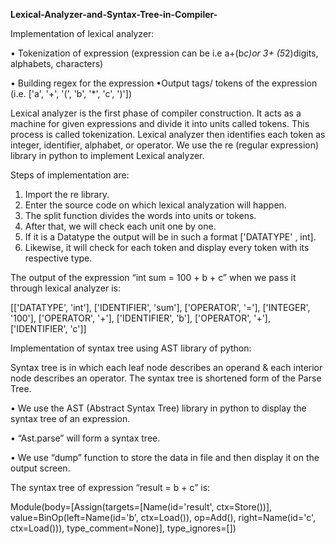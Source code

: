 **Lexical-Analyzer-and-Syntax-Tree-in-Compiler-**


Implementation of lexical analyzer:

•	Tokenization of expression (expression can be i.e a+(b*c)or 3+ (5*2)digits, alphabets, characters)

•	Building regex for the expression •Output tags/ tokens of the expression (i.e.  ['a', '+', '(', 'b', '*', 'c', ')'])


Lexical analyzer is the first phase of compiler construction. It acts as a machine for given expressions and divide it into units called tokens. This process is called tokenization. Lexical analyzer then identifies each token as integer, identifier, alphabet, or operator. 
We use the re (regular expression) library in python to implement Lexical analyzer.

Steps of implementation are:
1.	Import the re library.
2.	Enter the source code on which lexical analyzation will happen.
3.	The split function divides the words into units or tokens.
4.	After that, we will check each unit one by one. 
5.	If it is a Datatype the output will be in such a format ['DATATYPE' , int].
6.	Likewise, it will check for each token and display every token with its respective type.

The output of the expression “int sum = 100 + b + c” when we pass it through lexical analyzer is:

[['DATATYPE', 'int'], ['IDENTIFIER', 'sum'], ['OPERATOR', '='], ['INTEGER', '100'], ['OPERATOR', '+'], ['IDENTIFIER', 'b'], ['OPERATOR', '+'], ['IDENTIFIER', 'c']]


Implementation of syntax tree using AST library of python:

Syntax tree is in which each leaf node describes an operand & each interior node describes an operator. The syntax tree is shortened form of the Parse Tree.

•	We use the AST (Abstract Syntax Tree) library in python to display the syntax tree of an expression. 

•	“Ast.parse” will form a syntax tree.

•	We use “dump” function to store the data in file and then display it on the output screen.

The syntax tree of expression “result = b + c” is:

Module(body=[Assign(targets=[Name(id='result', ctx=Store())], value=BinOp(left=Name(id='b', ctx=Load()), op=Add(), right=Name(id='c', ctx=Load())), type_comment=None)], type_ignores=[])
